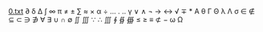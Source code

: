 <a href="/0.txt">0.txt</a>
&part;
&delta;
&Delta;
&int;
&infin;
&pi;
&ne;
&plusmn;
&sum;
&asymp;
&times;
&alpha;
&divide;
&hellip;
&#46;
&#8229;
&gamma;
&or;
&and;
&not;
&rarr;
&harr;
&radic;
&#8723;
&#42;
&Alpha;
&theta;
&Gamma;
&Theta;
&lambda;
&Lambda;
&sigma;
&isin;
&notin;
&sube;
&sub;
&ni;
&#8716;
&forall;
&exist;
&cup;
&cap;
&empty;
&#8748;
&#8749;
&because;
&there4;
&iiint;
&conint;
&Conint;
&Cconint;
&le;
&ge;
&equiv;
&nsub;
&minus;
&omega;
&Omega;


